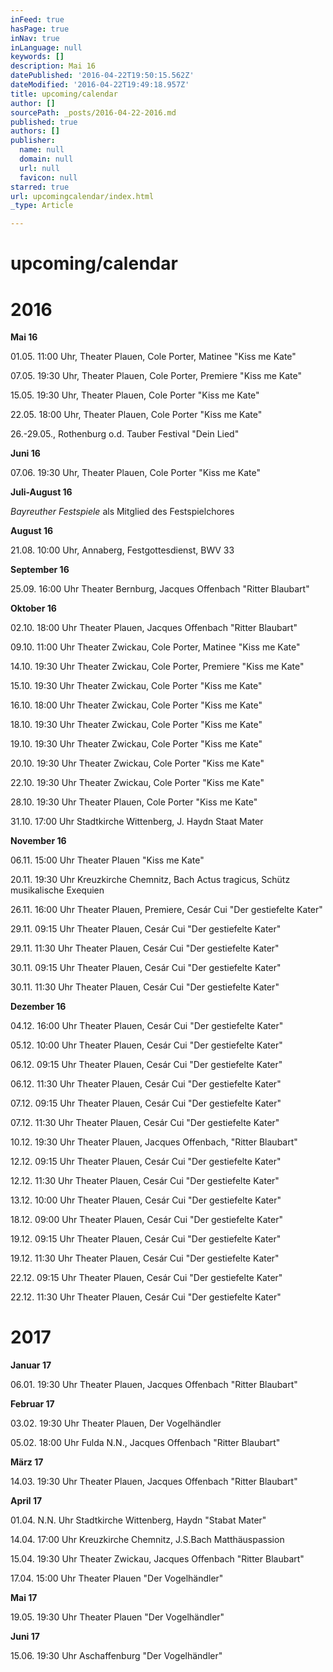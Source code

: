 ```yaml
---
inFeed: true
hasPage: true
inNav: true
inLanguage: null
keywords: []
description: Mai 16
datePublished: '2016-04-22T19:50:15.562Z'
dateModified: '2016-04-22T19:49:18.957Z'
title: upcoming/calendar
author: []
sourcePath: _posts/2016-04-22-2016.md
published: true
authors: []
publisher:
  name: null
  domain: null
  url: null
  favicon: null
starred: true
url: upcomingcalendar/index.html
_type: Article

---
```

# upcoming/calendar

# 2016 

**Mai 16**

01.05\. 11:00 Uhr, Theater Plauen, Cole Porter, Matinee "Kiss me Kate" 

07.05\. 19:30 Uhr, Theater Plauen, Cole Porter, Premiere "Kiss me Kate" 

15.05\. 19:30 Uhr, Theater Plauen, Cole Porter "Kiss me Kate" 

22.05\. 18:00 Uhr, Theater Plauen, Cole Porter "Kiss me Kate" 

26.-29.05., Rothenburg o.d. Tauber Festival "Dein Lied"

**Juni 16**

07.06\. 19:30 Uhr, Theater Plauen, Cole Porter "Kiss me Kate"

**Juli-August 16**

_Bayreuther Festspiele_ als Mitglied des Festspielchores

**August 16**

21.08\. 10:00 Uhr, Annaberg, Festgottesdienst, BWV 33

**September 16**

25.09\. 16:00 Uhr Theater Bernburg, Jacques Offenbach "Ritter Blaubart"

**Oktober 16**

02.10\. 18:00 Uhr Theater Plauen, Jacques Offenbach "Ritter Blaubart"

09.10\. 11:00 Uhr Theater Zwickau, Cole Porter, Matinee "Kiss me Kate"

14.10\. 19:30 Uhr Theater Zwickau, Cole Porter, Premiere "Kiss me Kate"

15.10\. 19:30 Uhr Theater Zwickau, Cole Porter "Kiss me Kate"

16.10\. 18:00 Uhr Theater Zwickau, Cole Porter "Kiss me Kate"

18.10\. 19:30 Uhr Theater Zwickau, Cole Porter "Kiss me Kate"

19.10\. 19:30 Uhr Theater Zwickau, Cole Porter "Kiss me Kate"

20.10\. 19:30 Uhr Theater Zwickau, Cole Porter "Kiss me Kate" 

22.10\. 19:30 Uhr Theater Zwickau, Cole Porter "Kiss me Kate" 

28.10\. 19:30 Uhr Theater Plauen, Cole Porter "Kiss me Kate" 

31.10\. 17:00 Uhr Stadtkirche Wittenberg, J. Haydn Staat Mater

**November 16**

06.11\. 15:00 Uhr Theater Plauen "Kiss me Kate" 

20.11\. 19:30 Uhr Kreuzkirche Chemnitz, Bach Actus tragicus, Schütz musikalische Exequien 

26.11\. 16:00 Uhr Theater Plauen, Premiere, Cesár Cui "Der gestiefelte Kater" 

29.11\. 09:15 Uhr Theater Plauen, Cesár Cui "Der gestiefelte Kater" 

29.11\. 11:30 Uhr Theater Plauen, Cesár Cui "Der gestiefelte Kater" 

30.11\. 09:15 Uhr Theater Plauen, Cesár Cui "Der gestiefelte Kater" 

30.11\. 11:30 Uhr Theater Plauen, Cesár Cui "Der gestiefelte Kater"

**Dezember 16**

04.12\. 16:00 Uhr Theater Plauen, Cesár Cui "Der gestiefelte Kater" 

05.12\. 10:00 Uhr Theater Plauen, Cesár Cui "Der gestiefelte Kater" 

06.12\. 09:15 Uhr Theater Plauen, Cesár Cui "Der gestiefelte Kater"

06.12\. 11:30 Uhr Theater Plauen, Cesár Cui "Der gestiefelte Kater" 

07.12\. 09:15 Uhr Theater Plauen, Cesár Cui "Der gestiefelte Kater" 

07.12\. 11:30 Uhr Theater Plauen, Cesár Cui "Der gestiefelte Kater" 

10.12\. 19:30 Uhr Theater Plauen, Jacques Offenbach, "Ritter Blaubart" 

12.12\. 09:15 Uhr Theater Plauen, Cesár Cui "Der gestiefelte Kater" 

12.12\. 11:30 Uhr Theater Plauen, Cesár Cui "Der gestiefelte Kater" 

13.12\. 10:00 Uhr Theater Plauen, Cesár Cui "Der gestiefelte Kater" 

18.12\. 09:00 Uhr Theater Plauen, Cesár Cui "Der gestiefelte Kater"

19.12\. 09:15 Uhr Theater Plauen, Cesár Cui "Der gestiefelte Kater" 

19.12\. 11:30 Uhr Theater Plauen, Cesár Cui "Der gestiefelte Kater" 

22.12\. 09:15 Uhr Theater Plauen, Cesár Cui "Der gestiefelte Kater" 

22.12\. 11:30 Uhr Theater Plauen, Cesár Cui "Der gestiefelte Kater" 

# 2017

**Januar 17**

06.01\. 19:30 Uhr Theater Plauen, Jacques Offenbach "Ritter Blaubart" 

**Februar 17**

03.02\. 19:30 Uhr Theater Plauen, Der Vogelhändler 

05.02\. 18:00 Uhr Fulda N.N., Jacques Offenbach "Ritter Blaubart" 

**März 17**

14.03\. 19:30 Uhr Theater Plauen, Jacques Offenbach "Ritter Blaubart" 

**April 17**

01.04\. N.N. Uhr Stadtkirche Wittenberg, Haydn "Stabat Mater" 

14.04\. 17:00 Uhr Kreuzkirche Chemnitz, J.S.Bach Matthäuspassion 

15.04\. 19:30 Uhr Theater Zwickau, Jacques Offenbach "Ritter Blaubart" 

17.04\. 15:00 Uhr Theater Plauen "Der Vogelhändler" 

**Mai 17**

19.05\. 19:30 Uhr Theater Plauen "Der Vogelhändler" 

**Juni 17**

15.06\. 19:30 Uhr Aschaffenburg "Der Vogelhändler"